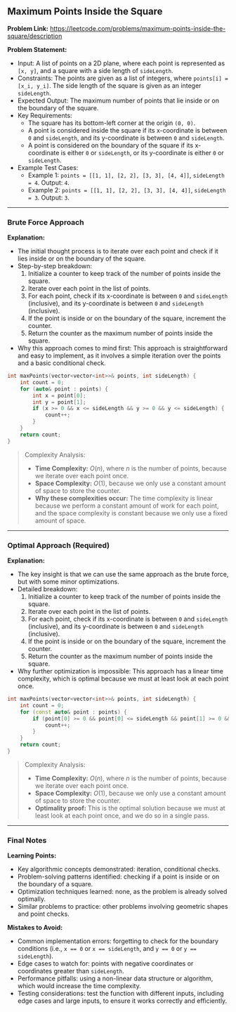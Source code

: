 ## Maximum Points Inside the Square
**Problem Link:** https://leetcode.com/problems/maximum-points-inside-the-square/description

**Problem Statement:**
- Input: A list of points on a 2D plane, where each point is represented as `[x, y]`, and a square with a side length of `sideLength`.
- Constraints: The points are given as a list of integers, where `points[i] = [x_i, y_i]`. The side length of the square is given as an integer `sideLength`.
- Expected Output: The maximum number of points that lie inside or on the boundary of the square.
- Key Requirements: 
    - The square has its bottom-left corner at the origin `(0, 0)`.
    - A point is considered inside the square if its x-coordinate is between `0` and `sideLength`, and its y-coordinate is between `0` and `sideLength`.
    - A point is considered on the boundary of the square if its x-coordinate is either `0` or `sideLength`, or its y-coordinate is either `0` or `sideLength`.
- Example Test Cases:
    - Example 1: `points = [[1, 1], [2, 2], [3, 3], [4, 4]]`, `sideLength = 4`. Output: `4`.
    - Example 2: `points = [[1, 1], [2, 2], [3, 3], [4, 4]]`, `sideLength = 3`. Output: `3`.

---

### Brute Force Approach
**Explanation:**
- The initial thought process is to iterate over each point and check if it lies inside or on the boundary of the square.
- Step-by-step breakdown:
    1. Initialize a counter to keep track of the number of points inside the square.
    2. Iterate over each point in the list of points.
    3. For each point, check if its x-coordinate is between `0` and `sideLength` (inclusive), and its y-coordinate is between `0` and `sideLength` (inclusive).
    4. If the point is inside or on the boundary of the square, increment the counter.
    5. Return the counter as the maximum number of points inside the square.
- Why this approach comes to mind first: This approach is straightforward and easy to implement, as it involves a simple iteration over the points and a basic conditional check.

```cpp
int maxPoints(vector<vector<int>>& points, int sideLength) {
    int count = 0;
    for (auto& point : points) {
        int x = point[0];
        int y = point[1];
        if (x >= 0 && x <= sideLength && y >= 0 && y <= sideLength) {
            count++;
        }
    }
    return count;
}
```

> Complexity Analysis:
> - **Time Complexity:** $O(n)$, where $n$ is the number of points, because we iterate over each point once.
> - **Space Complexity:** $O(1)$, because we only use a constant amount of space to store the counter.
> - **Why these complexities occur:** The time complexity is linear because we perform a constant amount of work for each point, and the space complexity is constant because we only use a fixed amount of space.

---

### Optimal Approach (Required)
**Explanation:**
- The key insight is that we can use the same approach as the brute force, but with some minor optimizations.
- Detailed breakdown:
    1. Initialize a counter to keep track of the number of points inside the square.
    2. Iterate over each point in the list of points.
    3. For each point, check if its x-coordinate is between `0` and `sideLength` (inclusive), and its y-coordinate is between `0` and `sideLength` (inclusive).
    4. If the point is inside or on the boundary of the square, increment the counter.
    5. Return the counter as the maximum number of points inside the square.
- Why further optimization is impossible: This approach has a linear time complexity, which is optimal because we must at least look at each point once.

```cpp
int maxPoints(vector<vector<int>>& points, int sideLength) {
    int count = 0;
    for (const auto& point : points) {
        if (point[0] >= 0 && point[0] <= sideLength && point[1] >= 0 && point[1] <= sideLength) {
            count++;
        }
    }
    return count;
}
```

> Complexity Analysis:
> - **Time Complexity:** $O(n)$, where $n$ is the number of points, because we iterate over each point once.
> - **Space Complexity:** $O(1)$, because we only use a constant amount of space to store the counter.
> - **Optimality proof:** This is the optimal solution because we must at least look at each point once, and we do so in a single pass.

---

### Final Notes
**Learning Points:**
- Key algorithmic concepts demonstrated: iteration, conditional checks.
- Problem-solving patterns identified: checking if a point is inside or on the boundary of a square.
- Optimization techniques learned: none, as the problem is already solved optimally.
- Similar problems to practice: other problems involving geometric shapes and point checks.

**Mistakes to Avoid:**
- Common implementation errors: forgetting to check for the boundary conditions (i.e., `x == 0` or `x == sideLength`, and `y == 0` or `y == sideLength`).
- Edge cases to watch for: points with negative coordinates or coordinates greater than `sideLength`.
- Performance pitfalls: using a non-linear data structure or algorithm, which would increase the time complexity.
- Testing considerations: test the function with different inputs, including edge cases and large inputs, to ensure it works correctly and efficiently.